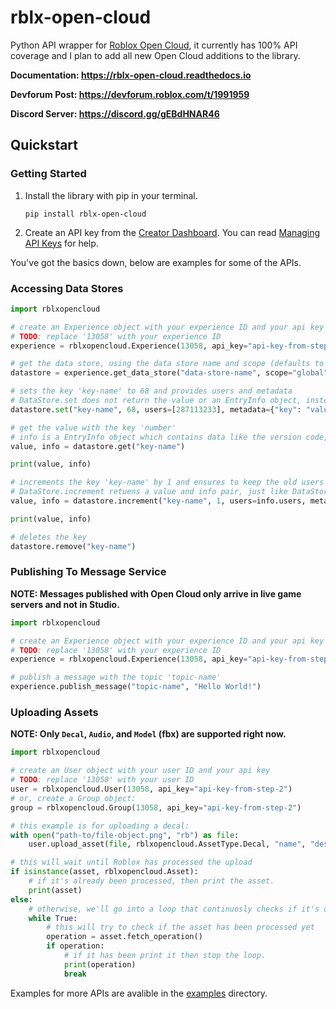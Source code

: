 # rblx-open-cloud
 
Python API wrapper for [Roblox Open Cloud](https://create.roblox.com/docs/open-cloud/index), it currently has 100% API coverage and I plan to add all new Open Cloud additions to the library.

**Documentation: https://rblx-open-cloud.readthedocs.io**

**Devforum Post: https://devforum.roblox.com/t/1991959**

**Discord Server: https://discord.gg/gEBdHNAR46**

## Quickstart

### Getting Started

1. Install the library with pip in your terminal.
    ```console
    pip install rblx-open-cloud
    ```

2. Create an API key from the [Creator Dashboard](https://create.roblox.com/credentials). You can read [Managing API Keys](https://create.roblox.com/docs/open-cloud/managing-api-keys) for help.

You've got the basics down, below are examples for some of the APIs.

### Accessing Data Stores
```py
import rblxopencloud

# create an Experience object with your experience ID and your api key
# TODO: replace '13058' with your experience ID
experience = rblxopencloud.Experience(13058, api_key="api-key-from-step-2")

# get the data store, using the data store name and scope (defaults to global)
datastore = experience.get_data_store("data-store-name", scope="global")

# sets the key 'key-name' to 68 and provides users and metadata
# DataStore.set does not return the value or an EntryInfo object, instead it returns a EntryVersion object.
datastore.set("key-name", 68, users=[287113233], metadata={"key": "value"})

# get the value with the key 'number'
# info is a EntryInfo object which contains data like the version code, metadata, userids and timestamps.
value, info = datastore.get("key-name")

print(value, info)

# increments the key 'key-name' by 1 and ensures to keep the old users and metadata
# DataStore.increment retuens a value and info pair, just like DataStore.get and unlike DataStore.set
value, info = datastore.increment("key-name", 1, users=info.users, metadata=info.metadata)

print(value, info)

# deletes the key
datastore.remove("key-name")
```

### Publishing To Message Service
**NOTE: Messages published with Open Cloud only arrive in live game servers and not in Studio.**
```py
import rblxopencloud

# create an Experience object with your experience ID and your api key
# TODO: replace '13058' with your experience ID
experience = rblxopencloud.Experience(13058, api_key="api-key-from-step-2")

# publish a message with the topic 'topic-name'
experience.publish_message("topic-name", "Hello World!")
```

### Uploading Assets
**NOTE: Only `Decal`, `Audio`, and `Model` (fbx) are supported right now.**
```py
import rblxopencloud

# create an User object with your user ID and your api key
# TODO: replace '13058' with your user ID
user = rblxopencloud.User(13058, api_key="api-key-from-step-2")
# or, create a Group object:
group = rblxopencloud.Group(13058, api_key="api-key-from-step-2")

# this example is for uploading a decal:
with open("path-to/file-object.png", "rb") as file:
    user.upload_asset(file, rblxopencloud.AssetType.Decal, "name", "description")

# this will wait until Roblox has processed the upload
if isinstance(asset, rblxopencloud.Asset):
    # if it's already been processed, then print the asset.
    print(asset)
else:
    # otherwise, we'll go into a loop that continuosly checks if it's done.
    while True:
        # this will try to check if the asset has been processed yet
        operation = asset.fetch_operation()
        if operation:
            # if it has been print it then stop the loop.
            print(operation)
            break
```
Examples for more APIs are avalible in the [examples](https://github.com/TreeBen77/rblx-open-cloud/tree/main/examples) directory.
